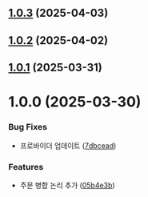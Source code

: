 ## [1.0.3](https://github.com/daechan-jo/auto-store-services-order/compare/v1.0.2...v1.0.3) (2025-04-03)

## [1.0.2](https://github.com/daechan-jo/auto-store-services-order/compare/v1.0.1...v1.0.2) (2025-04-02)

## [1.0.1](https://github.com/daechan-jo/auto-store-services-order/compare/v1.0.0...v1.0.1) (2025-03-31)

# 1.0.0 (2025-03-30)


### Bug Fixes

* 프로바이더 업데이트 ([7dbcead](https://github.com/daechan-jo/auto-store-services-order/commit/7dbceadc216d33b05d91c0ed12604999fe6f9fe4))


### Features

* 주문 병합 논리 추가 ([05b4e3b](https://github.com/daechan-jo/auto-store-services-order/commit/05b4e3b0a622ba61c47006dfe0e0f54c3c6fe546))
